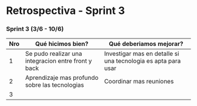 
# Retrospectiva - Sprint 3


### Sprint 3 (3/6 - 10/6)

Nro | Qué hicimos bien?   									           | Qué deberiamos mejorar? 							 		 	 | 
----|------------------------------------------------------------------|-----------------------------------------------------------------|
1   |  Se pudo realizar una integracion entre front y back    		   | Investigar mas en detalle si una tecnologia es apta para usar   | 
2   |  Aprendizaje mas profundo sobre las tecnologias  		   		   | Coordinar mas reuniones       					     			 |
3   |  	  		         							           		   |  													       	     |



